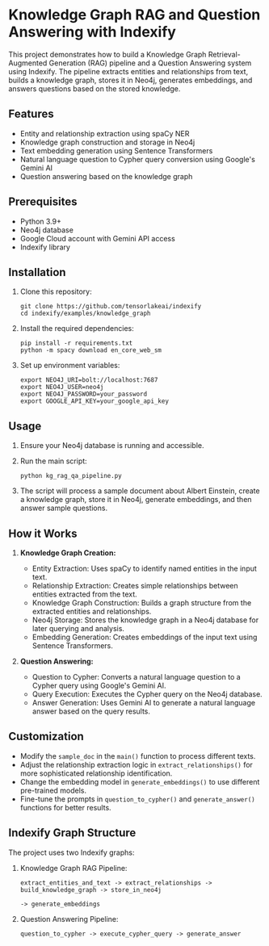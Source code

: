 # Knowledge Graph RAG and Question Answering with Indexify

This project demonstrates how to build a Knowledge Graph Retrieval-Augmented Generation (RAG) pipeline and a Question Answering system using Indexify. The pipeline extracts entities and relationships from text, builds a knowledge graph, stores it in Neo4j, generates embeddings, and answers questions based on the stored knowledge.

## Features

- Entity and relationship extraction using spaCy NER
- Knowledge graph construction and storage in Neo4j
- Text embedding generation using Sentence Transformers
- Natural language question to Cypher query conversion using Google's Gemini AI
- Question answering based on the knowledge graph

## Prerequisites

- Python 3.9+
- Neo4j database
- Google Cloud account with Gemini API access
- Indexify library

## Installation

1. Clone this repository:
   ```
   git clone https://github.com/tensorlakeai/indexify
   cd indexify/examples/knowledge_graph
   ```

2. Install the required dependencies:
   ```
   pip install -r requirements.txt
   python -m spacy download en_core_web_sm
   ```

3. Set up environment variables:
   ```
   export NEO4J_URI=bolt://localhost:7687
   export NEO4J_USER=neo4j
   export NEO4J_PASSWORD=your_password
   export GOOGLE_API_KEY=your_google_api_key
   ```

## Usage

1. Ensure your Neo4j database is running and accessible.

2. Run the main script:
   ```
   python kg_rag_qa_pipeline.py
   ```

3. The script will process a sample document about Albert Einstein, create a knowledge graph, store it in Neo4j, generate embeddings, and then answer sample questions.

## How it Works

1. **Knowledge Graph Creation:**
   - Entity Extraction: Uses spaCy to identify named entities in the input text.
   - Relationship Extraction: Creates simple relationships between entities extracted from the text.
   - Knowledge Graph Construction: Builds a graph structure from the extracted entities and relationships.
   - Neo4j Storage: Stores the knowledge graph in a Neo4j database for later querying and analysis.
   - Embedding Generation: Creates embeddings of the input text using Sentence Transformers.

2. **Question Answering:**
   - Question to Cypher: Converts a natural language question to a Cypher query using Google's Gemini AI.
   - Query Execution: Executes the Cypher query on the Neo4j database.
   - Answer Generation: Uses Gemini AI to generate a natural language answer based on the query results.

## Customization

- Modify the `sample_doc` in the `main()` function to process different texts.
- Adjust the relationship extraction logic in `extract_relationships()` for more sophisticated relationship identification.
- Change the embedding model in `generate_embeddings()` to use different pre-trained models.
- Fine-tune the prompts in `question_to_cypher()` and `generate_answer()` functions for better results.

## Indexify Graph Structure

The project uses two Indexify graphs:

1. Knowledge Graph RAG Pipeline:
   ```
   extract_entities_and_text -> extract_relationships -> build_knowledge_graph -> store_in_neo4j
                                                                               -> generate_embeddings
   ```

2. Question Answering Pipeline:
   ```
   question_to_cypher -> execute_cypher_query -> generate_answer
   ```
